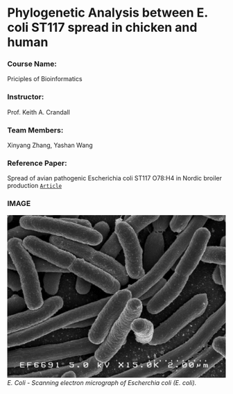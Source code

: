 # Phylogenetic Analysis between E. coli ST117 spread in chicken and human
### **Course Name**: 
Priciples of Bioinformatics
### **Instructor**: 
Prof. Keith A. Crandall
### **Team Members**: 
Xinyang Zhang, Yashan Wang
### **Reference Paper**: 
Spread of avian pathogenic Escherichia coli ST117 O78:H4 in Nordic broiler production [`Article`](https://bmcgenomics.biomedcentral.com/articles/10.1186/s12864-016-3415-6 "Click me!")

### IMAGE
![](https://github.com/Keillyzhang/BioinfomaticsFinalProject/blob/main/E.coli_image.png)  
  *E. Coli - Scanning electron micrograph of Escherchia coli (E. coli).*



